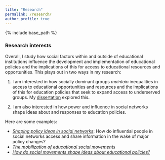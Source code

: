 ```yaml
---
title: "Research"
permalink: /research/
author_profile: true
---
```


{% include base_path %}

### Research interests

Overall, I study how social factors within and outside of educational institutions influence the development and implementation of educational policies and the implications of this for access to educational resources and opportunities. This plays out in two ways in my research:

1. I am interested in how socially dominant groups _maintain_ inequalities in access to educational opportunities and resources and the implications of this for education policies that seek to expand access to underserved groups. My [dissertation](https://ramorel.github.io/research/dissertation/) explored this.

2. I am also interested in how power and influence in social networks shape ideas about and responses to education policies.

Here are some examples:

  - [_Shaping policy ideas in social networks_](https://ramorel.github.io/publication/access_activation_and_influence): How do influential people in social networks access and share information in the wake of major policy changes? 
  - [_The mobilization of educational social movements_](https://ramorel.github.io/research/dissertation/)
  - [_How do social movements shape ideas about educational policies?_](https://ramorel.github.io/research/dissertation/)
